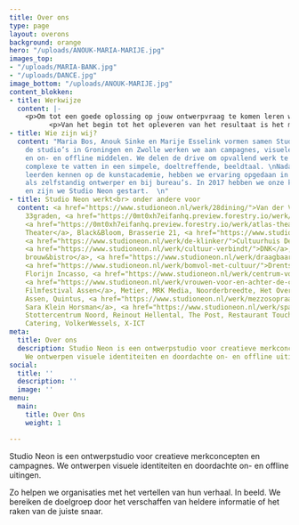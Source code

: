 ```yaml
---
title: Over ons
type: page
layout: overons
background: orange
hero: "/uploads/ANOUK-MARIA-MARIJE.jpg"
images_top:
- "/uploads/MARIA-BANK.jpg"
- "/uploads/DANCE.jpg"
image_bottom: "/uploads/ANOUK-MARIJE.jpg"
content_blokken:
- title: Werkwijze
  content: |-
    <p>Om tot een goede oplossing op jouw ontwerpvraag te komen leren we de organisatie eerst graag goed kennen. We gaan in gesprek, stellen vragen en kaderen zo samen de behoefte. Na de ontwerpfase presenteren we een sterk concept en verrassende uitingen die met oog voor detail zijn ontworpen.</p>
          <p>Van het begin tot het opleveren van het resultaat is het makkelijk en snel contact houden.</p>
- title: Wie zijn wij?
  content: "Maria Bos, Anouk Sinke en Marije Esselink vormen samen Studio Neon. Vanuit
    de studio’s in Groningen en Zwolle werken we aan campagnes, visuele identiteiten
    en on- en offline middelen. We delen de drive om opvallend werk te maken. Het
    complexe te vatten in een simpele, doeltreffende, beeldtaal. \nNadat we elkaar
    leerden kennen op de kunstacademie, hebben we ervaring opgedaan in het ontwerpvak
    als zelfstandig ontwerper en bij bureau’s. In 2017 hebben we onze krachten gebundeld
    en zijn we Studio Neon gestart.  \n"
- title: Studio Neon werkt<br> onder andere voor
  content: <a href="https://www.studioneon.nl/werk/28dining/">Van der Valk Assen</a>,
    33graden, <a href="https://0mt0xh7eifanhq.preview.forestry.io/werk/juridisch-ingewikkeld/">050legal</a>,
    <a href="https://0mt0xh7eifanhq.preview.forestry.io/werk/atlas-theater/">ATLAS
    Theater</a>, Black&Bloom, Brasserie 21, <a href="https://www.studioneon.nl/werk/conversies/">Conversies.nl</a>,
    <a href="https://www.studioneon.nl/werk/de-klinker/">Cultuurhuis De Klinker</a>,
    <a href="https://www.studioneon.nl/werk/cultuur-verbindt/">DNK</a>, <a href="https://www.studioneon.nl/werk/dit-is-dokjard/">Dokjard
    brouw&bistro</a>, <a href="https://www.studioneon.nl/werk/draagbaar/">Draagbaar</a>,
    <a href="https://www.studioneon.nl/werk/bomvol-met-cultuur/">Drentse Theaters</a>,
    Florijn Incasso, <a href="https://www.studioneon.nl/werk/centrum-voor-de-kunsten/">ICO</a>,
    <a href="https://www.studioneon.nl/werk/vrouwen-voor-en-achter-de-camera/">Internationaal
    Filmfestival Assen</a>, Metier, MRK Media, Noorderbreedte, Het Oversticht, Preuvenement
    Assen, Quintus, <a href="https://www.studioneon.nl/werk/mezzosopraan-in-beeld/">Mezzosopraan
    Sara Klein Horsman</a>, <a href="https://www.studioneon.nl/werk/spacewinner/">Spacewinner</a>,
    Stottercentrum Noord, Reinout Hellental, The Post, Restaurant Touché, Van Lier
    Catering, VolkerWessels, X-ICT
meta:
  title: Over ons
  description: Studio Neon is een ontwerpstudio voor creatieve merkconcepten en campagnes.
    We ontwerpen visuele identiteiten en doordachte on- en offline uitingen.
social:
  title: ''
  description: ''
  image: ''
menu:
  main:
    title: Over Ons
    weight: 1

---
```

Studio Neon is een ontwerpstudio voor creatieve merkconcepten en campagnes. We ontwerpen visuele identiteiten en doordachte on- en offline uitingen.

Zo helpen we organisaties met het vertellen van hun verhaal. In beeld. We bereiken de doelgroep door het verschaffen van heldere informatie of het raken van de juiste snaar.